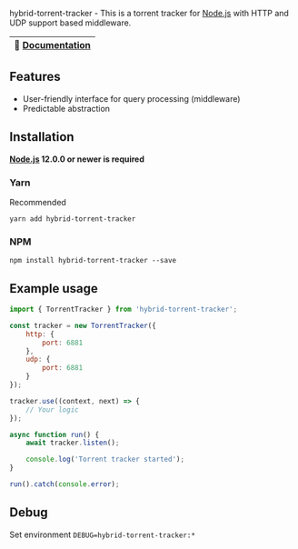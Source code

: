 hybrid-torrent-tracker - This is a torrent tracker for [Node.js](https://nodejs.org) with HTTP and UDP support based middleware.

| 📖 [Documentation](docs/) |
|---------------------------|

## Features
- User-friendly interface for query processing (middleware)
- Predictable abstraction

## Installation
**[Node.js](https://nodejs.org/) 12.0.0 or newer is required**  

### Yarn
Recommended
```shell
yarn add hybrid-torrent-tracker
```

### NPM
```shell
npm install hybrid-torrent-tracker --save
```

## Example usage

```js
import { TorrentTracker } from 'hybrid-torrent-tracker';

const tracker = new TorrentTracker({
	http: {
		port: 6881
	},
	udp: {
		port: 6881
	}
});

tracker.use((context, next) => {
	// Your logic
});

async function run() {
	await tracker.listen();

	console.log('Torrent tracker started');
}

run().catch(console.error);
```

## Debug
Set environment `DEBUG=hybrid-torrent-tracker:*`

